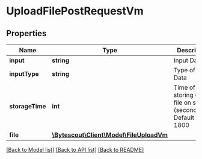 # UploadFilePostRequestVm

## Properties
Name | Type | Description | Notes
------------ | ------------- | ------------- | -------------
**input** | **string** | Input Data | [optional] 
**inputType** | **string** | Type of Input Data | [optional] 
**storageTime** | **int** | Time of storing of a file on server (seconds).\r\n            Default value: 1800 | [optional] 
**file** | [**\Bytescout\Client\Model\FileUploadVm**](FileUploadVm.md) |  | [optional] 

[[Back to Model list]](../README.md#documentation-for-models) [[Back to API list]](../README.md#documentation-for-api-endpoints) [[Back to README]](../README.md)


